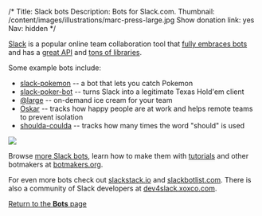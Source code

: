 /*
Title: Slack bots
Description: Bots for Slack.com.
Thumbnail: /content/images/illustrations/marc-press-large.jpg
Show donation link: yes
Nav: hidden
*/



[Slack](https://slack.com/) is a popular online team collaboration tool that [fully embraces bots](http://www.theguardian.com/technology/2015/sep/03/slack-killing-email-chatbots-ai) and has a [great API](https://api.slack.com/bot-users) and [tons of libraries](https://api.slack.com/community).

<div class="row">
  <div class="col-sm-12 col-md-6 no-pad" markdown=1>
Some example bots include:

- [slack-pokemon](/bots/slackbots/slack-pokemon) -- a bot that lets you catch Pokemon
- [slack-poker-bot](/bots/slackbots/slack-poker-bot) -- turns Slack into a legitimate Texas Hold'em client
- [@large](/bots/slackbots/large) -- on-demand ice cream for your team
- [Oskar](/bots/slackbots/Oskar) -- tracks how happy people are at work and helps remote teams to prevent isolation
- [shoulda-coulda](/bots/slackbots/shoulda-coulda) -- tracks how many times the word "should" is used
  </div>
  <div class="col-sm-12 col-md-6">
    <a href="/bots/slackbots/slack-poker-bot">
      <img class="screenshot" src="/content/bots/slackbots/images/slack-poker-bot.png">
    </a>
  </div>
</div>



Browse [more Slack bots](/tag/slackbot), learn how to make them with [tutorials](/tutorials/slackbots) and other botmakers at [botmakers.org](https://botmakers.org/).

For even more bots check out [slackstack.io](http://slackstack.io/resources/slackbots/) and [slackbotlist.com](http://www.slackbotlist.com/). There is also a community of Slack developers at [dev4slack.xoxco.com](http://dev4slack.xoxco.com/).

[Return to the **Bots** page](/bots)